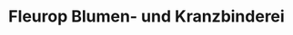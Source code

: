 ---
title: "Fleurop Blumen- und Kranzbinderei"
url: /ottendorf-okrilla/fleurop-blumen-und-kranzbinderei/
shop: Blumen
---